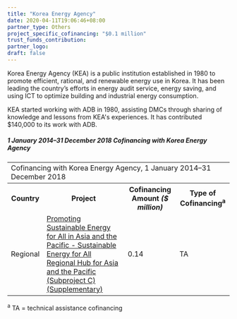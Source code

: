 ```yaml
---
title: "Korea Energy Agency"
date: 2020-04-11T19:06:46+08:00
partner_type: Others
project_specific_cofinancing: "$0.1 million"
trust_funds_contribution: 
partner_logo:
draft: false
---
```


Korea Energy Agency (KEA) is a public institution established in 1980 to promote efficient, rational, and renewable energy use in Korea. It has been leading the country’s efforts in energy audit service, energy saving, and using ICT to optimize building and industrial energy consumption.  

KEA started working with ADB in 1980, assisting DMCs through sharing of knowledge and lessons from KEA's experiences. It has contributed $140,000 to its work with ADB. 

##### _1 January 2014–31 December 2018_ Cofinancing with Korea Energy Agency

<table class="table table-striped table-bordered">
<tr height=40 style='mso-height-source:userset;height:30.0pt'>
<td colspan=4 height=40 class=xl109 width=868 style='height:30.0pt;
width:651pt'>Cofinancing with Korea Energy Agency, 1 January 2014–31 December
2018</td>
</tr>
<tr>
<th>Country</th>
<th>Project</th>
<th>Cofinancing Amount <em>($ million)</em></th>
<th>Type of Cofinancing<sup>a</sup></th>
</tr>
<tr>
<td>Regional</td>
<td><a href="https://www.adb.org/projects/48435-004/main" target="_blank">Promoting Sustainable Energy for All in Asia and the Pacific - Sustainable Energy for All Regional Hub for Asia and the Pacific (Subproject C) (Supplementary)</a></td>
<td>0.14 </td>
<td>TA</td>
</tr>
</table>

<p class="dr-footnote"><sup>a</sup> TA = technical assistance cofinancing</p>


